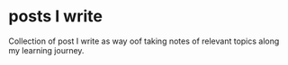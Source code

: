 # posts I write

Collection of post I write as way oof taking notes of relevant topics along my learning journey.


